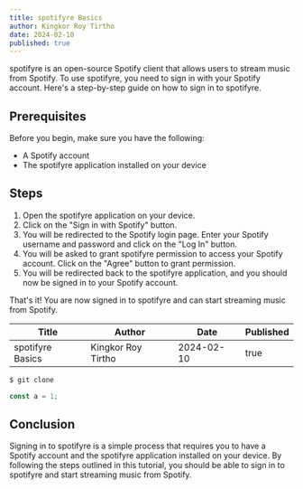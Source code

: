 ```yaml
---
title: spotifyre Basics
author: Kingkor Roy Tirtho
date: 2024-02-10
published: true
---
```


spotifyre is an open-source Spotify client that allows users to stream music from Spotify. To use spotifyre, you need to sign in with your Spotify account. Here's a step-by-step guide on how to sign in to spotifyre.

## Prerequisites

Before you begin, make sure you have the following:

- A Spotify account
- The spotifyre application installed on your device

## Steps

1. Open the spotifyre application on your device.
2. Click on the "Sign in with Spotify" button.
3. You will be redirected to the Spotify login page. Enter your Spotify username and password and click on the "Log In" button.
4. You will be asked to grant spotifyre permission to access your Spotify account. Click on the "Agree" button to grant permission.
5. You will be redirected back to the spotifyre application, and you should now be signed in to your Spotify account.

That's it! You are now signed in to spotifyre and can start streaming music from Spotify.

| Title          | Author             | Date       | Published |
| -------------- | ------------------ | ---------- | --------- |
| spotifyre Basics | Kingkor Roy Tirtho | 2024-02-10 | true      |

```bash
$ git clone
```

```javascript
const a = 1;
```

## Conclusion

Signing in to spotifyre is a simple process that requires you to have a Spotify account and the spotifyre application installed on your device. By following the steps outlined in this tutorial, you should be able to sign in to spotifyre and start streaming music from Spotify.
